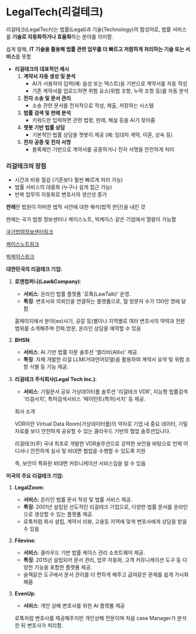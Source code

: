 # LegalTech(리걸테크)

리걸테크(LegalTech)는 법률(Legal)과 기술(Technology)의 합성어로, 법률 서비스를 **기술로 자동화하거나 효율화**하는 분야를 의미함. 

쉽게 말해, **IT 기술을 활용해 법률 관련 업무를 더 빠르고 저렴하게 처리하는 기술 또는 서비스**를 뜻함

- **리걸테크의 대표적인 예시**
    1. **계약서 자동 생성 및 분석**
        - AI가 사용자의 입력(예: 음성 또는 텍스트)을 기반으로 계약서를 자동 작성
        - 기존 계약서를 업로드하면 위험 요소(위험 조항, 누락 조항 등)를 자동 분석
    2. **전자 소송 및 문서 관리**
        - 소송 관련 문서를 전자적으로 작성, 제출, 저장하는 시스템
    3. **법률 검색 및 판례 분석**
        - 키워드만 입력하면 관련 법령, 판례, 해설 등을 AI가 찾아줌
    4. **챗봇 기반 법률 상담**
        - 기본적인 법률 상담을 챗봇이 제공 (예: 임대차 계약, 이혼, 상속 등)
    5. **전자 공증 및 전자 서명**
        - 블록체인 기반으로 계약서를 공증하거나 전자 서명을 안전하게 처리

### 리걸테크의 장점

- 시간과 비용 절감 (기존보다 훨씬 빠르게 처리 가능)
- 법률 서비스의 대중화 (누구나 쉽게 접근 가능)
- 반복 업무의 자동화로 변호사의 생산성 증가

**판례**란 법원이 어떠한 법적 사안에 대한 해석(법적 판단)을 내린 것

판례는 국가 법령 정보센터나 케이스노트, 빅케이스 같은 기업에서  열람이 가능함

[국가법령정보센터링크](https://www.law.go.kr/LSW/main.html)

[케이스노트링크](https://casenote.kr/)

[빅케이스링크](https://bigcase.ai/)

**대한민국의 리걸테크 기업:**

1. **로앤컴퍼니(Law&Company)**:
    - **서비스**: 온라인 법률 플랫폼 '로톡(LawTalk)' 운영.
    - **특징**: 변호사와 의뢰인을 연결하는 플랫폼으로, 월 방문자 수가 130만 명에 달함.
    
    홈페이지에서 분야(ex)사기, 공갈 등)별이나 지역별로  여러 변호사의 약력과 전문 범위를 소개해주며 전화,방문, 온라인 상담을 예약할 수 있음
    
2. **BHSN**:
    - **서비스**: AI 기반 법률 자문 솔루션 '앨리비(Alliv)' 제공.
    - **특징**: 자체 개발한 리걸 LLM(거대언어모델)을 활용하여 계약서 요약 및 위험 조항 식별 등 기능 제공.
    
3. **리걸테크 주식회사(Legal Tech Inc.)**:
    - **서비스**: 기밀문서 공유 가상데이터룸 솔루션 '리걸테크 VDR', 지능형 법률검색 '리걸서치', 특허검색서비스 '페이턴트(특허)서치' 등 제공.
    
    회사 소개 
    
    VDR이란 Virtual Data Room(가상데이터룸)의 약자로 기업 내 중요 데이터, 기밀자료를 보다 안전하게 공유할 수 있는 클라우드 기반의 협업 솔루션입니다.
    
    리걸테크(주) 국내 최초로 개발한 VDR솔루션으로 강력한 보안을 바탕으로 언제 어디서나 안전하게 실사 및 비대면 협업을 수행할 수 있도록 지원
    
    즉, 보안이 특화된 비대면 커뮤니케이션 서비스임을 알 수 있음
    

**미국의 주요 리걸테크 기업:**

1. **LegalZoom**:
    - **서비스**: 온라인 법률 문서 작성 및 법률 서비스 제공.
    - **특징**: 2001년 설립된 선도적인 리걸테크 기업으로, 다양한 법률 문서를 온라인으로 생성할 수 있는 플랫폼 제공.
    - 로톡처럼 회사 설립, 계약서 리뷰, 고용등 지역에 맞게 변호사에게 상담을 받을 수 있음
2. **Filevine**:
    - **서비스**: 클라우드 기반 법률 케이스 관리 소프트웨어 제공.
    - **특징**: 2015년 설립되어 문서 관리, 업무 자동화, 고객 커뮤니케이션 도구 등 다양한 기능을 포함한 플랫폼 제공.
    - 슬랙같은 도구에서 문서 관리를 더 편하게 해주고 급여같은 문제를 쉽게 가시화 해줌
3. **EvenUp**:
    - **서비스**: 개인 상해 변호사를 위한 AI 플랫폼 제공
    
    로톡처럼 변호사를 제공해주지만 개인상해 전문이며 처음 case Manager가 분석 한 뒤 변호사가 처리함.